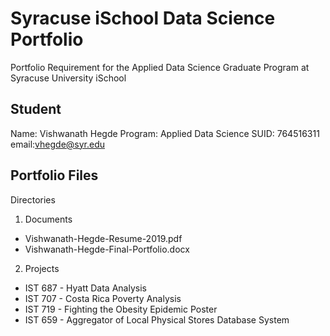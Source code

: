 # Syracuse iSchool Data Science Portfolio
Portfolio Requirement for the Applied Data Science Graduate Program at Syracuse University iSchool

## Student
Name: Vishwanath Hegde
Program: Applied Data Science
SUID: 764516311
email:vhegde@syr.edu


## Portfolio Files
Directories
1) Documents
  * Vishwanath-Hegde-Resume-2019.pdf
  * Vishwanath-Hegde-Final-Portfolio.docx
  
2) Projects
  * IST 687 - Hyatt Data Analysis
  * IST 707 - Costa Rica Poverty Analysis
  * IST 719 - Fighting the Obesity Epidemic Poster
  * IST 659 - Aggregator of Local Physical Stores Database System
